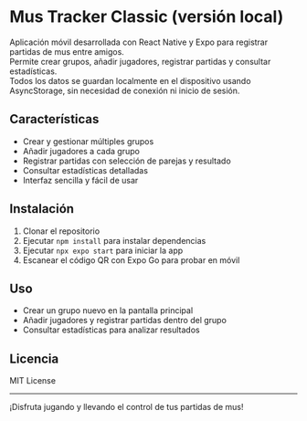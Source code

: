 # Mus Tracker Classic (versión local)

Aplicación móvil desarrollada con React Native y Expo para registrar partidas de mus entre amigos.  
Permite crear grupos, añadir jugadores, registrar partidas y consultar estadísticas.  
Todos los datos se guardan localmente en el dispositivo usando AsyncStorage, sin necesidad de conexión ni inicio de sesión.

## Características

- Crear y gestionar múltiples grupos  
- Añadir jugadores a cada grupo  
- Registrar partidas con selección de parejas y resultado  
- Consultar estadísticas detalladas  
- Interfaz sencilla y fácil de usar  

## Instalación

1. Clonar el repositorio  
2. Ejecutar `npm install` para instalar dependencias  
3. Ejecutar `npx expo start` para iniciar la app  
4. Escanear el código QR con Expo Go para probar en móvil

## Uso

- Crear un grupo nuevo en la pantalla principal  
- Añadir jugadores y registrar partidas dentro del grupo  
- Consultar estadísticas para analizar resultados  

## Licencia

MIT License

---

¡Disfruta jugando y llevando el control de tus partidas de mus!

